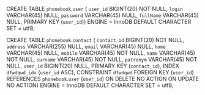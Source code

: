 CREATE TABLE `phonebook`.`user` (
  `user_id` BIGINT(20) NOT NULL,
  `login` VARCHAR(45) NULL,
  `password` VARCHAR(45) NULL,
  `fullName` VARCHAR(45) NULL,
  PRIMARY KEY (`user_id`))
ENGINE = InnoDB
DEFAULT CHARACTER SET = utf8;


CREATE TABLE `phonebook`.`contact` (
  `contact_id` BIGINT(20) NOT NULL,
  `address` VARCHAR(255) NULL,
  `email` VARCHAR(45) NULL,
  `home` VARCHAR(45) NULL,
  `mobile` VARCHAR(45) NOT NULL,
  `name` VARCHAR(45) NOT NULL,
  `surname` VARCHAR(45) NOT NULL,
  `patronym` VARCHAR(45) NOT NULL,
  `user_id` BIGINT(20) NULL,
  PRIMARY KEY (`contact_id`),
  INDEX `dfwdqwd_idx` (`user_id` ASC),
  CONSTRAINT `dfwdqwd`
    FOREIGN KEY (`user_id`)
    REFERENCES `phonebook`.`user` (`user_id`)
    ON DELETE NO ACTION
    ON UPDATE NO ACTION)
ENGINE = InnoDB
DEFAULT CHARACTER SET = utf8;